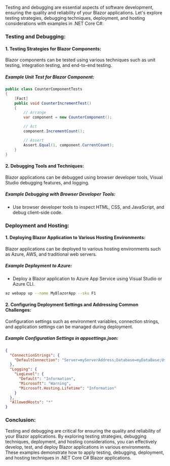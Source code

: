 Testing and debugging are essential aspects of software development, ensuring the quality and reliability of your Blazor applications. Let's explore testing strategies, debugging techniques, deployment, and hosting considerations with examples in .NET Core C#:

### Testing and Debugging:

#### 1. Testing Strategies for Blazor Components:

Blazor components can be tested using various techniques such as unit testing, integration testing, and end-to-end testing.

##### Example Unit Test for Blazor Component:

```csharp
public class CounterComponentTests
{
    [Fact]
    public void CounterIncrementTest()
    {
        // Arrange
        var component = new CounterComponent();

        // Act
        component.IncrementCount();

        // Assert
        Assert.Equal(1, component.CurrentCount);
    }
}
```

#### 2. Debugging Tools and Techniques:

Blazor applications can be debugged using browser developer tools, Visual Studio debugging features, and logging.

##### Example Debugging with Browser Developer Tools:

- Use browser developer tools to inspect HTML, CSS, and JavaScript, and debug client-side code.

### Deployment and Hosting:

#### 1. Deploying Blazor Application to Various Hosting Environments:

Blazor applications can be deployed to various hosting environments such as Azure, AWS, and traditional web servers.

##### Example Deployment to Azure:

- Deploy a Blazor application to Azure App Service using Visual Studio or Azure CLI.

```bash
az webapp up --name MyBlazorApp --sku F1
```

#### 2. Configuring Deployment Settings and Addressing Common Challenges:

Configuration settings such as environment variables, connection strings, and application settings can be managed during deployment.

##### Example Configuration Settings in appsettings.json:

```json
{
  "ConnectionStrings": {
    "DefaultConnection": "Server=myServerAddress;Database=myDataBase;User Id=myUsername;Password=myPassword;"
  },
  "Logging": {
    "LogLevel": {
      "Default": "Information",
      "Microsoft": "Warning",
      "Microsoft.Hosting.Lifetime": "Information"
    }
  },
  "AllowedHosts": "*"
}
```

### Conclusion:

Testing and debugging are critical for ensuring the quality and reliability of your Blazor applications. By exploring testing strategies, debugging techniques, deployment, and hosting considerations, you can effectively develop, test, and deploy Blazor applications in various environments. These examples demonstrate how to apply testing, debugging, deployment, and hosting techniques in .NET Core C# Blazor applications.